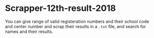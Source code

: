 # Scrapper-12th-result-2018
You can give range of valid registeration numbers and their school code and center number and scrap their results in a `.txt` file, and search for names and their results.
